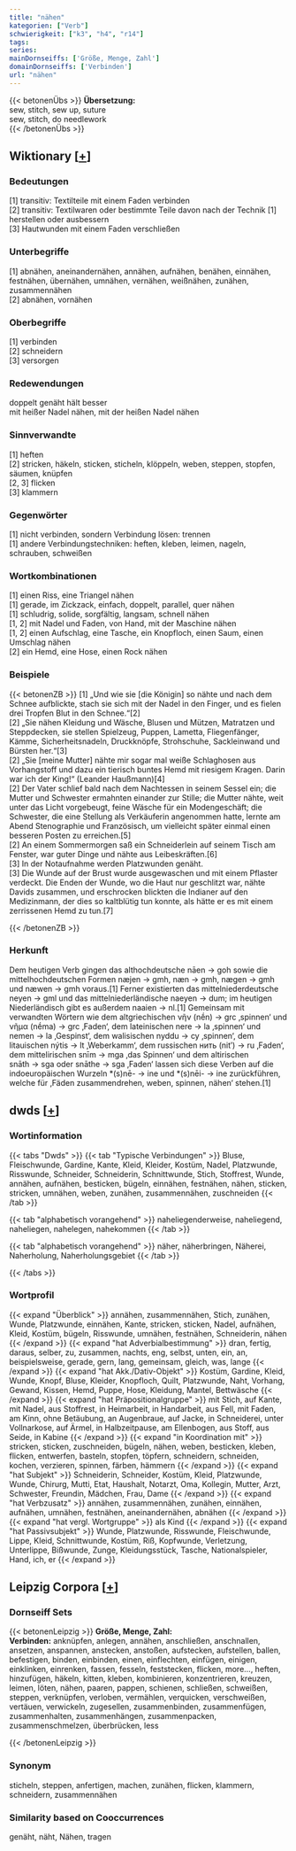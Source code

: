 ```yaml
---
title: "nähen"
kategorien: ["Verb"]
schwierigkeit: ["k3", "h4", "r14"]
tags:
series:
mainDornseiffs: ['Größe, Menge, Zahl']
domainDornseiffs: ['Verbinden']
url: "nähen"
---
```


{{< betonenÜbs >}}
**Übersetzung:**  
sew, stitch, sew up, suture  
sew, stitch, do needlework  
{{< /betonenÜbs >}}

## Wiktionary [[+](https://de.wiktionary.org/wiki/nähen)]

### Bedeutungen
[1] transitiv: Textilteile mit einem Faden verbinden  
[2] transitiv: Textilwaren oder bestimmte Teile davon nach der Technik [1] herstellen oder ausbessern  
[3] Hautwunden mit einem Faden verschließen  

### Unterbegriffe
[1] abnähen, aneinandernähen, annähen, aufnähen, benähen, einnähen, festnähen, übernähen, umnähen, vernähen, weißnähen, zunähen, zusammennähen  
[2] abnähen, vornähen  

### Oberbegriffe
[1] verbinden  
[2] schneidern  
[3] versorgen  

### Redewendungen
doppelt genäht hält besser  
mit heißer Nadel nähen, mit der heißen Nadel nähen  

### Sinnverwandte
[1] heften  
[2] stricken, häkeln, sticken, sticheln, klöppeln, weben, steppen, stopfen, säumen, knüpfen  
[2, 3] flicken  
[3] klammern  

### Gegenwörter
[1] nicht verbinden, sondern Verbindung lösen: trennen  
[1] andere Verbindungstechniken: heften, kleben, leimen, nageln, schrauben, schweißen  

### Wortkombinationen
[1] einen Riss, eine Triangel nähen  
[1] gerade, im Zickzack, einfach, doppelt, parallel, quer nähen  
[1] schludrig, solide, sorgfältig, langsam, schnell nähen  
[1, 2] mit Nadel und Faden, von Hand, mit der Maschine nähen  
[1, 2] einen Aufschlag, eine Tasche, ein Knopfloch, einen Saum, einen Umschlag nähen  
[2] ein Hemd, eine Hose, einen Rock nähen  

### Beispiele
{{< betonenZB >}}
[1] „Und wie sie [die Königin] so nähte und nach dem Schnee aufblickte, stach sie sich mit der Nadel in den Finger, und es fielen drei Tropfen Blut in den Schnee.“[2]  
[2] „Sie nähen Kleidung und Wäsche, Blusen und Mützen, Matratzen und Steppdecken, sie stellen Spielzeug, Puppen, Lametta, Fliegenfänger, Kämme, Sicherheitsnadeln, Druckknöpfe, Strohschuhe, Sackleinwand und Bürsten her.“[3]  
[2] „Sie [meine Mutter] nähte mir sogar mal weiße Schlaghosen aus Vorhangstoff und dazu ein tierisch buntes Hemd mit riesigem Kragen. Darin war ich der King!“ (Leander Haußmann)[4]  
[2] Der Vater schlief bald nach dem Nachtessen in seinem Sessel ein; die Mutter und Schwester ermahnten einander zur Stille; die Mutter nähte, weit unter das Licht vorgebeugt, feine Wäsche für ein Modengeschäft; die Schwester, die eine Stellung als Verkäuferin angenommen hatte, lernte am Abend Stenographie und Französisch, um vielleicht später einmal einen besseren Posten zu erreichen.[5]  
[2] An einem Sommermorgen saß ein Schneiderlein auf seinem Tisch am Fenster, war guter Dinge und nähte aus Leibeskräften.[6]  
[3] In der Notaufnahme werden Platzwunden genäht.  
[3] Die Wunde auf der Brust wurde ausgewaschen und mit einem Pflaster verdeckt. Die Enden der Wunde, wo die Haut nur geschlitzt war, nähte Davids zusammen, und erschrocken blickten die Indianer auf den Medizinmann, der dies so kaltblütig tun konnte, als hätte er es mit einem zerrissenen Hemd zu tun.[7]  

{{< /betonenZB >}}
### Herkunft
Dem heutigen Verb gingen das althochdeutsche nāen → goh sowie die mittelhochdeutschen Formen næjen → gmh, næn → gmh, nægen → gmh und næwen → gmh voraus.[1] Ferner existierten das mittelniederdeutsche neyen → gml und das mittelniederländische naeyen → dum; im heutigen Niederländisch gibt es außerdem naaien → nl.[1] Gemeinsam mit verwandten Wörtern wie dem altgriechischen νῆν (nḗn) → grc ‚spinnen‘ und νῆμα (nḗma) → grc ‚Faden‘, dem lateinischen nere → la ‚spinnen‘ und nemen → la ‚Gespinst‘, dem walisischen nyddu → cy ‚spinnen‘, dem litauischen nýtis → lt ‚Weberkamm‘, dem russischen нить (nitʹ) → ru ‚Faden‘, dem mittelirischen snīm → mga ‚das Spinnen‘ und dem altirischen snāth → sga oder snāthe → sga ‚Faden‘ lassen sich diese Verben auf die indoeuropäischen Wurzeln *(s)nē- → ine und *(s)nēi- → ine zurückführen, welche für ‚Fäden zusammendrehen, weben, spinnen, nähen‘ stehen.[1]  



## dwds [[+](https://www.dwds.de/wb/nähen)]

### Wortinformation
{{< tabs "Dwds" >}}
{{< tab "Typische Verbindungen" >}}
Bluse, Fleischwunde, Gardine, Kante, Kleid, Kleider, Kostüm, Nadel, Platzwunde, Risswunde, Schneider, Schneiderin, Schnittwunde, Stich, Stoffrest, Wunde, annähen, aufnähen, besticken, bügeln, einnähen, festnähen, nähen, sticken, stricken, umnähen, weben, zunähen, zusammennähen, zuschneiden
{{< /tab >}}

{{< tab "alphabetisch vorangehend" >}}
naheliegenderweise, naheliegend, naheliegen, nahelegen, nahekommen
{{< /tab >}}

{{< tab "alphabetisch vorangehend" >}}
näher, näherbringen, Näherei, Naherholung, Naherholungsgebiet
{{< /tab >}}

{{< /tabs >}}

### Wortprofil
{{< expand "Überblick" >}} annähen, zusammennähen, Stich, zunähen, Wunde, Platzwunde, einnähen, Kante, stricken, sticken, Nadel, aufnähen, Kleid, Kostüm, bügeln, Risswunde, umnähen, festnähen, Schneiderin, nähen {{< /expand >}}
{{< expand "hat Adverbialbestimmung" >}} dran, fertig, daraus, selber, zu, zusammen, nachts, eng, selbst, unten, ein, an, beispielsweise, gerade, gern, lang, gemeinsam, gleich, was, lange {{< /expand >}}
{{< expand "hat Akk./Dativ-Objekt" >}} Kostüm, Gardine, Kleid, Wunde, Knopf, Bluse, Kleider, Knopfloch, Quilt, Platzwunde, Naht, Vorhang, Gewand, Kissen, Hemd, Puppe, Hose, Kleidung, Mantel, Bettwäsche {{< /expand >}}
{{< expand "hat Präpositionalgruppe" >}} mit Stich, auf Kante, mit Nadel, aus Stoffrest, in Heimarbeit, in Handarbeit, aus Fell, mit Faden, am Kinn, ohne Betäubung, an Augenbraue, auf Jacke, in Schneiderei, unter Vollnarkose, auf Ärmel, in Halbzeitpause, am Ellenbogen, aus Stoff, aus Seide, in Kabine {{< /expand >}}
{{< expand "in Koordination mit" >}} stricken, sticken, zuschneiden, bügeln, nähen, weben, besticken, kleben, flicken, entwerfen, basteln, stopfen, töpfern, schneidern, schneiden, kochen, verzieren, spinnen, färben, hämmern {{< /expand >}}
{{< expand "hat Subjekt" >}} Schneiderin, Schneider, Kostüm, Kleid, Platzwunde, Wunde, Chirurg, Mutti, Etat, Haushalt, Notarzt, Oma, Kollegin, Mutter, Arzt, Schwester, Freundin, Mädchen, Frau, Dame {{< /expand >}}
{{< expand "hat Verbzusatz" >}} annähen, zusammennähen, zunähen, einnähen, aufnähen, umnähen, festnähen, aneinandernähen, abnähen {{< /expand >}}
{{< expand "hat vergl. Wortgruppe" >}} als Kind {{< /expand >}}
{{< expand "hat Passivsubjekt" >}} Wunde, Platzwunde, Risswunde, Fleischwunde, Lippe, Kleid, Schnittwunde, Kostüm, Riß, Kopfwunde, Verletzung, Unterlippe, Bißwunde, Zunge, Kleidungsstück, Tasche, Nationalspieler, Hand, ich, er {{< /expand >}}

## Leipzig Corpora [[+](https://corpora.uni-leipzig.de/en/res?word=nähen&corpusId=deu_newscrawl-public_2018)]

### Dornseiff Sets
{{< betonenLeipzig >}}
**Größe, Menge, Zahl:**  
**Verbinden:** anknüpfen, anlegen, annähen, anschließen, anschnallen, ansetzen, anspannen, anstecken, anstoßen, aufstecken, aufstellen, ballen, befestigen, binden, einbinden, einen, einflechten, einfügen, einigen, einklinken, einrenken, fassen, fesseln, feststecken, flicken, more..., heften, hinzufügen, häkeln, kitten, kleben, kombinieren, konzentrieren, kreuzen, leimen, löten, nähen, paaren, pappen, schienen, schließen, schweißen, steppen, verknüpfen, verloben, vermählen, verquicken, verschweißen, vertäuen, verwickeln, zugesellen, zusammenbinden, zusammenfügen, zusammenhalten, zusammenhängen, zusammenpacken, zusammenschmelzen, überbrücken, less  

{{< /betonenLeipzig >}}

### Synonym
sticheln, steppen, anfertigen, machen, zunähen, flicken, klammern, schneidern, zusammennähen


### Similarity based on Cooccurrences
genäht, näht, Nähen, tragen


